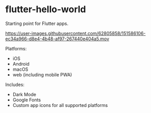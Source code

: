 # flutter-hello-world
Starting point for Flutter apps.

https://user-images.githubusercontent.com/62805858/151586106-ec34a966-d8e4-4b48-af97-267440e404a5.mov

Platforms:
- iOS
- Android
- macOS
- web (including mobile PWA)

Includes:
- Dark Mode
- Google Fonts
- Custom app icons for all supported platforms
